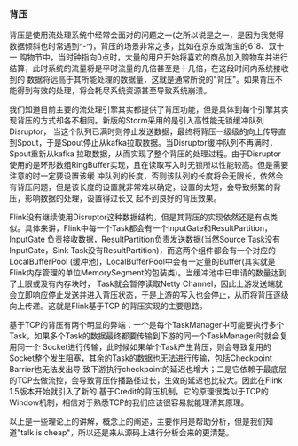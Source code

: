 ### 背压

背压是使用流处理系统中经常会面对的问题之一(之所以说是之一，是因为我觉得数据倾斜也时常遇到^-^)，背压的场景非常之多，比如在京东或淘宝的618、双十一
购物节中，当时钟指向0点时，大量的用户开始将喜欢的商品加入购物车并进行结算，此时系统的流量将是平时流量的几倍甚至是十几倍，在这段时间内系统接收到的
数据将远高于其所能处理的数据量，这就是通常所说的"背压"。如果背压不能得到有效的处理，将会耗尽系统资源甚至导致系统崩溃。

我们知道目前主要的流处理引擎其实都提供了背压功能，但是具体到每个引擎其实现背压的方式却各不相同。新版的Storm采用的是引入高性能无锁缓冲队列Disruptor，
当这个队列已满时则停止发送数据，最终将背压一级级的向上传导直到Spout，于是Spout停止从kafka拉取数据。当Disruptor缓冲队列不再满时，Spout重新从kafka
拉取数据，从而实现了整个背压的处理过程。由于Disruptor使用的是环形数组RingBuffer实现，且在读取写入时无锁所以性能较高。但是需要注意的时一定要设置该缓
冲队列的长度，否则该队列的长度将会无限长，依然会有背压问题，但是该长度的设置就非常难以确定，设置的太短，会导致频繁的背压，影响数据的处理，设置得过长又
起不到良好的背压效果。

Flink没有继续使用Disruptor这种数据结构，但是其背压的实现依然还是有点类似。具体来讲，Flink中每一个Task都会有一个InputGate和ResultPartition，InputGate
负责接收数据，ResultPartition负责发送数据(当然Source Task没有InputGate，Sink Task没有ResultPartition)，而这两个组件都会有一个对应的LocalBufferPool
(缓冲池)，LocalBufferPool中会有一定量的Buffer(其实就是Flink内存管理的单位MemorySegment的包装类)。当缓冲池中已申请的数量达到了上限或没有内存块时，
Task就会暂停读取Netty Channel，因此上游发送端就会立即响应停止发送并进入背压状态，于是上游的写入也会停止，从而将背压逐级向上传递。这就是Flink基于TCP
的背压实现的主要思路。

基于TCP的背压有两个明显的弊端：一个是每个TaskManager中可能要执行多个Task，如果多个Task的数据最终都要传输到下游的同一个TaskManager时就会复用同一个
Socket进行传输，此时候如果单个Task产生背压，则会导致复用的Socket整个发生阻塞，其余的Task的数据也无法进行传输，包括Checkpoint Barrier也无法发出导
致下游执行checkpoint的延迟也增大；二是它依赖于最底层的TCP去做流控，会导致背压传播路径过长，生效的延迟也比较大。因此在Flink 1.5版本开始就引入了新的
基于Credit的背压机制。它的原理很类似于TCP的Window机制，相信对于熟悉TCP的我们应该很容易就能理清其原理。



以上是一些理论上的讲解，概念上的阐述，主要作用是帮助分析，但是我们知道"talk is cheap"，所以还是来从源码上进行分析会来的更清楚。
